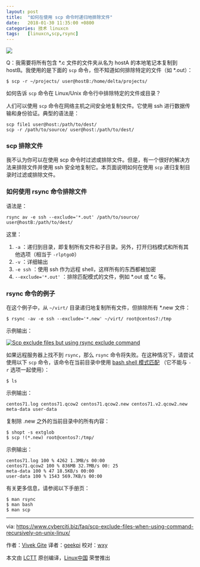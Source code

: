 ```yaml
---
layout: post
title:	"如何在使用 scp 命令时递归地排除文件"
date:	2018-01-30 11:35:00 +0800 
categories:	技术 linuxcn 
tags:	[linuxcn,scp,rsync]
---
```



![](/Asserts/Images//attachment/album/201801/29/224214p1179wdr9laeriwg.jpg)


Q：我需要将所有包含 \*.c 文件的文件夹从名为 hostA 的本地笔记本复制到 hostB。我使用的是下面的 `scp` 命令，但不知道如何排除特定的文件（如 \*.out）：



```
$ scp -r ~/projects/ user@hostB:/home/delta/projects/

```

如何告诉 `scp` 命令在 Linux/Unix 命令行中排除特定的文件或目录？


人们可以使用 `scp` 命令在网络主机之间安全地复制文件。它使用 ssh 进行数据传输和身份验证。典型的语法是：



```
scp file1 user@host:/path/to/dest/
scp -r /path/to/source/ user@host:/path/to/dest/ 

```

### scp 排除文件


我不认为你可以在使用 scp 命令时过滤或排除文件。但是，有一个很好的解决方法来排除文件并使用 ssh 安全地复制它。本页面说明如何在使用 `scp` 递归复制目录时过滤或排除文件。


### 如何使用 rsync 命令排除文件


语法是：



```
rsync av -e ssh --exclude='*.out' /path/to/source/ user@hostB:/path/to/dest/

```

这里：


1. `-a` ：递归到目录，即复制所有文件和子目录。另外，打开归档模式和所有其他选项（相当于 `-rlptgoD`）
2. `-v` ：详细输出
3. `-e ssh` ：使用 ssh 作为远程 shell，这样所有的东西都被加密
4. `--exclude='*.out'` ：排除匹配模式的文件，例如 \*.out 或 \*.c 等。


### rsync 命令的例子


在这个例子中，从 `~/virt/` 目录递归地复制所有文件，但排除所有 \*.new 文件：



```
$ rsync -av -e ssh --exclude='*.new' ~/virt/ root@centos7:/tmp

```

示例输出：


[![Scp exclude files but using rsync exclude command](/Asserts/Images//attachment/album/201801/29/224228pk4edf2dzclkh9hf.jpg)](https://www.cyberciti.biz/media/new/faq/2017/12/scp-exclude-files-on-linux-unix-macos-bash-shell-command-line.jpg)


如果远程服务器上找不到 `rsync`，那么 `rsync` 命令将失败。在这种情况下，请尝试使用以下 `scp` 命令，该命令在当前目录中使用 [bash shell 模式匹配](https://www.gnu.org/software/bash/manual/html_node/Pattern-Matching.html#Pattern-Matching) （它不能与 `-r` 选项一起使用）：



```
$ ls

```

示例输出：



```
centos71.log centos71.qcow2 centos71.qcow2.new centos71.v2.qcow2.new meta-data user-data

```

复制除 .new 之外的当前目录中的所有内容：



```
$ shopt -s extglob
$ scp !(*.new) root@centos7:/tmp/

```

示例输出：



```
centos71.log 100 % 4262 1.3MB/s 00:00
centos71.qcow2 100 % 836MB 32.7MB/s 00: 25 
meta-data 100 % 47 18.5KB/s 00:00
user-data 100 % 1543 569.7KB/s 00:00

```

有关更多信息，请参阅以下手册页：



```
$ man rsync
$ man bash
$ man scp

```



---


via: <https://www.cyberciti.biz/faq/scp-exclude-files-when-using-command-recursively-on-unix-linux/>


作者：[Vivek Gite](https://www.cyberciti.biz) 译者：[geekpi](https://github.com/geekpi) 校对：[wxy](https://github.com/wxy)


本文由 [LCTT](https://github.com/LCTT/TranslateProject) 原创编译，[Linux中国](https://linux.cn/) 荣誉推出
